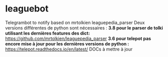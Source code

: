 # leaguebot
Telegrambot to notify based on mrtolkien leaguepedia_parser
Deux versions différentes de python sont nécessaires : 
**3.8 pour le parser de tolki utilisant les dernières features des dict:**
https://github.com/mrtolkien/leaguepedia_parser
**3.6 pour telepot pas encore mise à jour pour les dernières versions de python :** 
https://telepot.readthedocs.io/en/latest/
DOCs à mettre à jour
